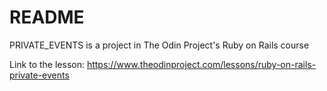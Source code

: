 # README

PRIVATE_EVENTS is a project in The Odin Project's Ruby on Rails course

Link to the lesson: https://www.theodinproject.com/lessons/ruby-on-rails-private-events
